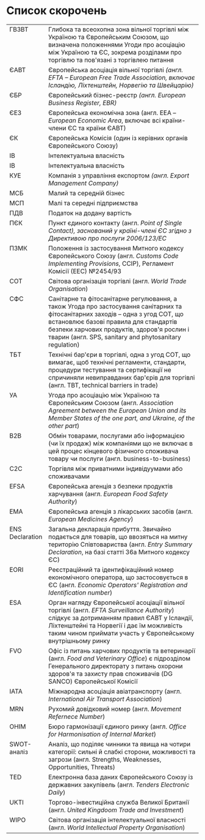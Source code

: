 # Список скорочень

<table>
  <tr>
    <td width="20%" style="vertical-align:top !important;">
ГВЗВТ</td>
    <td width="80%" style="vertical-align:top !important;">
Глибока та всеохопна зона вільної торгівлі між Україною та Європейським Союзом, що визначена положеннями Угоди про асоціацію між Україною та ЄС, зокрема розділами про торгівлю та пов'язані з торгівлею питання</td>
  </tr>
  <tr>
    <td width="20%" style="vertical-align:top !important;">
ЄАВТ</td>
    <td width="80%" style="vertical-align:top !important;">
Європейська асоціація вільної торгівлі <i>(англ. EFTA – European Free Trade Association, включає Ісландію, Ліхтенштейн, Норвегію та Швейцарію)</i></td>
  </tr>
  <tr>
    <td width="20%" style="vertical-align:top !important;">
ЄБР</td>
    <td width="80%" style="vertical-align:top !important;">
Європейський бізнес-реєстр <i>(англ. European Business Register, EBR)</i></td>
  </tr>
  <tr>
    <td width="20%" style="vertical-align:top !important;">
ЄЕЗ</td>
    <td width="80%" style="vertical-align:top !important;">
Європейська економічна зона (англ. EEA – <i>European Economic Area</i>, включає всі країни-члени ЄС та країни ЄАВТ)</td>
  </tr>
  <tr>
    <td width="20%" style="vertical-align:top !important;">
ЄК</td>
    <td width="80%" style="vertical-align:top !important;">
Європейська Комісія (один із керівних органів Європейського Союзу)</td>
  </tr>
  <tr>
    <td width="20%" style="vertical-align:top !important;">
ІВ</td>
    <td width="80%" style="vertical-align:top !important;">
Інтелектуальна власність</td>
  </tr>
  <tr>
    <td width="20%" style="vertical-align:top !important;">
ІВ</td>
    <td width="80%" style="vertical-align:top !important;">
Інтелектуальна власність</td>
  </tr>
  <tr>
    <td width="20%" style="vertical-align:top !important;">
КУЕ</td>
    <td width="80%" style="vertical-align:top !important;">
Компанія з управління експортом <i>(англ. Export Management Company)</i></td>
  </tr>
  <tr>
    <td width="20%" style="vertical-align:top !important;">
МСБ</td>
    <td width="80%" style="vertical-align:top !important;">
Малий та середній бізнес</td>
  </tr>
  <tr>
    <td width="20%" style="vertical-align:top !important;">
МСП</td>
    <td width="80%" style="vertical-align:top !important;">
Малі та середні підприємства</td>
  </tr>
  <tr>
    <td width="20%" style="vertical-align:top !important;">
ПДВ</td>
    <td width="80%" style="vertical-align:top !important;">
Податок на додану вартість</td>
  </tr>
  <tr>
    <td width="20%" style="vertical-align:top !important;">
ПЄК</td>
    <td width="80%" style="vertical-align:top !important;">
Пункт єдиного контакту (англ. <i>Point of Single Contact<i>), заснований у країні-члені ЄС згідно з Директивою про послуги 2006/123/EC</td>
  </tr>
  <tr>
    <td width="20%" style="vertical-align:top !important;">
ПЗМК</td>
    <td width="80%" style="vertical-align:top !important;">
Положення із застосування Митного кодексу Європейського Союзу (англ. <i>Customs Code Implementing Provisions</i>, CCIP), Регламент Комісії (ЕЕС) №2454/93</td>
  </tr>
  <tr>
    <td width="20%" style="vertical-align:top !important;">
СОТ</td>
    <td width="80%" style="vertical-align:top !important;">
Світова організація торгівлі (англ. <i>World Trade Organisation</i>)</td>
  </tr>
  <tr>
    <td width="20%" style="vertical-align:top !important;">
СФС</td>
    <td width="80%" style="vertical-align:top !important;">
Санітарне та фітосанітарне регулювання, а також Угода про застосування санітарних та фітосанітарних заходів – одна з угод СОТ, що встановлює базові правила для стандартів безпеки харчових продуктів, здоров'я рослин і тварин (англ. SPS, sanitary and phytosanitary regulation)</td>
  </tr>
  <tr>
    <td width="20%" style="vertical-align:top !important;">
TБT</td>
    <td width="80%" style="vertical-align:top !important;">
Технічні бар'єри в торгівлі, одна з угод СОТ, що вимагає, щоб технічні регламенти, стандарти, процедури тестування та сертифікації не спричиняли невиправданих бар'єрів для торгівлі (англ. TBT, technical barriers in trade)</td>
  </tr>
  <tr>
    <td width="20%" style="vertical-align:top !important;">
УА</td>
    <td width="80%" style="vertical-align:top !important;">
Угода про асоціацію між Україною та Європейським Союзом (англ. <i>Association Agreement between the European Union and its Member States of the one part, and Ukraine, of the other part</i>)</td>
  </tr>
  <tr>
    <td width="20%" style="vertical-align:top !important;">
B2B</td>
    <td width="80%" style="vertical-align:top !important;">
Обмін товарами, послугами або інформацією (чи їх продаж) між компаніями що не включає в цей процес кінцевого фізичного споживача товару чи послуги (англ. business-to-business)</td>
  </tr>
  <tr>
    <td width="20%" style="vertical-align:top !important;">
C2C</td>
    <td width="80%" style="vertical-align:top !important;">
Торгівля між приватними індивідуумами або споживачами</td>
  </tr>
  <tr>
    <td width="20%" style="vertical-align:top !important;">
EFSA</td>
    <td width="80%" style="vertical-align:top !important;">
Європейська агенція з безпеки продуктів харчування (англ. <i>European Food Safety Authority</i>)</td>
  </tr>
  <tr>
    <td width="20%" style="vertical-align:top !important;">
EMA</td>
    <td width="80%" style="vertical-align:top !important;">
Європейська агенція з лікарських засобів (англ. <i>European Medicines Agency</i>)</td>
  </tr>
  <tr>
    <td width="20%" style="vertical-align:top !important;">
ENS  Declaration</td>
    <td width="80%" style="vertical-align:top !important;">
Загальна декларація прибуття. Звичайно подається для товарів, що ввозяться на митну територію Співтовариства (англ. <i>Entry Summary Declaration</i>, на базі статті 36а Митного кодексу ЄС)</td>
  </tr>
  <tr>
    <td width="20%" style="vertical-align:top !important;">
EORI</td>
    <td width="80%" style="vertical-align:top !important;">
Реєстраційний та ідентифікаційний номер економічного оператора, що застосовується в ЄС (англ. <i>Economic Operators' Registration and Identification number</i>)</td>
  </tr>
  <tr>
    <td width="20%" style="vertical-align:top !important;">
ESA</td>
    <td width="80%" style="vertical-align:top !important;">
Орган нагляду Європейської асоціації вільної торгівлі (англ. <i>EFTA Surveillance Authority</i>) слідкує за дотриманням правил ЄАВТ у Ісландії, Ліхтенштейні та Норвегії і дає їм можливість таким чином приймати участь у Європейському внутрішньому ринку </td>
  </tr>
  <tr>
    <td width="20%" style="vertical-align:top !important;">
FVO</td>
    <td width="80%" style="vertical-align:top !important;">
Офіс із питань харчових продуктів та ветеринарії (англ. <i>Food and Veterinary Office</i>) є підрозділом Генерального директорату з питань охорони здоров'я та захисту прав споживачів (DG SANCO) Європейської Комісії</td>
  </tr>
  <tr>
    <td width="20%" style="vertical-align:top !important;">
IATA</td>
    <td width="80%" style="vertical-align:top !important;">
Міжнародна асоціація авіатранспорту (англ. <i>International Air Transport Association</i>)</td>
  </tr>
  <tr>
    <td width="20%" style="vertical-align:top !important;">
MRN</td>
    <td width="80%" style="vertical-align:top !important;">
Рухомий довідковий номер (англ. <i>Movement Refernece Number</i>)</td>
  </tr>
  <tr>
    <td width="20%" style="vertical-align:top !important;">
OHIM</td>
    <td width="80%" style="vertical-align:top !important;">
Бюро гармонізації єдиного ринку  (англ. <i>Office for Harmonisation of Internal Market</i>)</td>
  </tr>
  <tr>
    <td width="20%" style="vertical-align:top !important;">
SWOT-аналіз</td>
    <td width="80%" style="vertical-align:top !important;">
Аналіз, що поділяє чинники та явища на чотири категорії: сильні й слабкі сторони, можливості та загрози (англ. Strengths, Weaknesses, Opportunities, Threats)</td>
  </tr>
  <tr>
    <td width="20%" style="vertical-align:top !important;">
TED</td>
    <td width="80%" style="vertical-align:top !important;">
Електронна база даних Європейського Союзу із державних закупівель (англ. <i>Tenders Electronic Daily</i>)</td>
  </tr>
  <tr>
    <td width="20%" style="vertical-align:top !important;">
UKTI</td>
    <td width="80%" style="vertical-align:top !important;">
Торгово-інвестиційна служба Великої Британії (англ. <i>United Kingdoom Trade and Investment</i>)</td>
  </tr>
  <tr>
    <td width="20%" style="vertical-align:top !important;">
WIPO</td>
    <td width="80%" style="vertical-align:top !important;">
Світова організація інтелектуальної власності (англ. <i>World Intellectual Property Organisation</i>)</td>
  </tr>
</table>